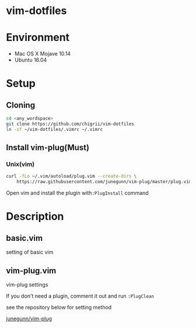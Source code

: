 # vim-dotfiles

# Environment

- Mac OS X Mojave 10.14
- Ubuntu 16.04

# Setup

## Cloning

```bash
cd <any_wordspace>
git clone https://github.com/chigrii/vim-dotfiles
ln -sf ~/vim-dotfiles/.vimrc ~/.vimrc
```

## Install vim-plug(Must)

### Unix(vim)

```bash
curl -fLo ~/.vim/autoload/plug.vim --create-dirs \
    https://raw.githubusercontent.com/junegunn/vim-plug/master/plug.vim
```

Open vim and install the plugin with`:PlugInstall` command

# Description

## basic.vim

setting of basic vim

## vim-plug.vim

vim-plug settings

If you don't need a plugin, comment it out and run `:PlugClean`

see the repository below for setting method

[junegunn/vim-plug](https://github.com/junegunn/vim-plug)
